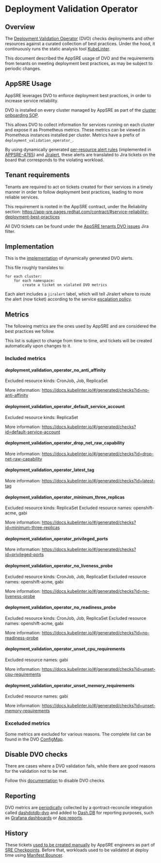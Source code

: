 # Deployment Validation Operator

## Overview

The [Deployment Validation Operator](https://github.com/app-sre/deployment-validation-operator) (DVO) checks deployments and other resources against a curated collection of best practices. Under the hood, it continuously runs the static analysis tool [KubeLinter](https://github.com/stackrox/kube-linter).

This document described the AppSRE usage of DVO and the requirements from tenants on meeting deployment best practices, as may be subject to periodic changes.

## AppSRE Usage

AppSRE leverages DVO to enforce deployment best practices, in order to increase service reliability.

DVO is installed on every cluster managed by AppSRE as part of the [cluster onboarding SOP](./docs/app-sre/sop/app-interface-onboard-cluster.md#step-6-deployment-validation-operator-dvo).

This allows DVO to collect information for services running on each cluster and expose it as Prometheus metrics. These metrics can be viewed in Prometheus instances installed per cluster. Metrics have a prefix of `deployment_validation_operator_`.

By using dynamically generated [per-resource alert rules](./docs/app-sre/sop/catch-all-alerts-routing.md#generate-per-resource-alerts) (implemented in [APPSRE-4765](https://issues.redhat.com/browse/APPSRE-4765)) and [Jiralert](https://github.com/prometheus-community/jiralert), these alerts are translated to Jira tickets on the board that corresponds to the violating workload.

## Tenant requirements

Tenants are required to act on tickets created for their services in a timely manner in order to follow deployment best practices, leading to more reliable services.

This requirement is rooted in the AppSRE contract, under the Reliability section: https://app-sre.pages.redhat.com/contract/#service-reliability-deployment-best-practices

All DVO tickets can be found under the [AppSRE tenants DVO issues](https://issues.redhat.com/issues/?filter=12393531) Jira filter.

## Implementation

This is the [implementation](./resources/services/deployment-validation-operator/prometheusrules.yaml.j2) of dynamically generated DVO alerts.

This file roughly translates to:
```
for each cluster:
    for each namespace:
        create a ticket on violated DVO metrics
```

Each alert includes a `jiralert` label, which will tell Jiralert where to route the alert (now ticket) according to the service [escalation policy](./README.md#define-an-escalation-policy-for-a-service).

## Metrics

The following metrics are the ones used by AppSRE and are considered the best practices we follow.

This list is subject to change from time to time, and tickets will be created automatically upon changes to it.

### Included metrics

#### deployment_validation_operator_no_anti_affinity

Excluded resource kinds: CronJob, Job, ReplicaSet

More information: https://docs.kubelinter.io/#/generated/checks?id=no-anti-affinity

#### deployment_validation_operator_default_service_account

Excluded resource kinds: ReplicaSet

More information: https://docs.kubelinter.io/#/generated/checks?id=default-service-account

#### deployment_validation_operator_drop_net_raw_capability

More information: https://docs.kubelinter.io/#/generated/checks?id=drop-net-raw-capability

#### deployment_validation_operator_latest_tag

More information: https://docs.kubelinter.io/#/generated/checks?id=latest-tag

#### deployment_validation_operator_minimum_three_replicas

Excluded resource kinds: ReplicaSet
Excluded resource names: openshift-acme, gabi

More information: https://docs.kubelinter.io/#/generated/checks?id=minimum-three-replicas

#### deployment_validation_operator_privileged_ports

More information: https://docs.kubelinter.io/#/generated/checks?id=privileged-ports

#### deployment_validation_operator_no_liveness_probe

Excluded resource kinds: CronJob, Job, ReplicaSet
Excluded resource names: openshift-acme, gabi

More information: https://docs.kubelinter.io/#/generated/checks?id=no-liveness-probe

#### deployment_validation_operator_no_readiness_probe

Excluded resource kinds: CronJob, Job, ReplicaSet
Excluded resource names: openshift-acme, gabi

More information: https://docs.kubelinter.io/#/generated/checks?id=no-readiness-probe

#### deployment_validation_operator_unset_cpu_requirements

Excluded resource names: gabi

More information: https://docs.kubelinter.io/#/generated/checks?id=unset-cpu-requirements

#### deployment_validation_operator_unset_memory_requirements

Excluded resource names: gabi

More information: https://docs.kubelinter.io/#/generated/checks?id=unset-memory-requirements

### Exceluded metrics

Some metrics are excluded for various reasons. The complete list can be found in the DVO [ConfigMap](./resources/app-sre/deployment-validation-operator/dvo.configmap.yaml).

## Disable DVO checks

There are cases where a DVO validation fails, while there are good reasons for the validation not to be met.

Follow this [documentation](https://github.com/app-sre/deployment-validation-operator#disabling-checks) to disable DVO checks.

## Reporting

DVO metrics are [periodically](https://github.com/app-sre/qontract-reconcile/blob/6086b8dde71d507743b5d285b68f32c77bab5d5f/helm/qontract-reconcile/values-internal.yaml#L429-L430) collected by a qontract-reconcile integration called [dashdotdb-dvo](https://github.com/app-sre/qontract-reconcile/blob/master/reconcile/dashdotdb_dvo.py) and added to [Dash.DB](https://github.com/app-sre/dashdotdb) for reporting purposes, such as [Grafana dashboards](https://grafana.app-sre.devshift.net/d/dashdotdb/dash-db) or [App reports](./data/reports).

## History

These tickets [used to be created manually](https://gitlab.cee.redhat.com/app-sre/contract/-/merge_requests/88) by AppSRE engineers as part of [SRE Checkpoints](https://gitlab.cee.redhat.com/app-sre/contract/-/blob/master/content/process/sre_checkpoints.md). Before that, workloads used to be validated at deploy time using [Manifest Bouncer](https://github.com/app-sre/manifest-bouncer).
